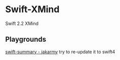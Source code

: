 # Swift-XMind
Swift 2.2 XMind

## Playgrounds
[swift-summary - jakarmy](https://github.com/jakarmy/swift-summary)
try to re-update it to swift4
